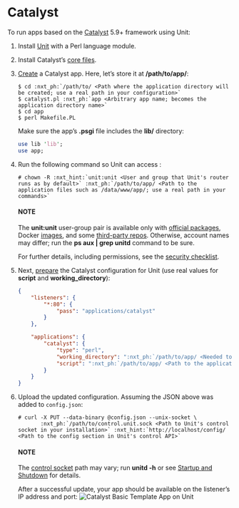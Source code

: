 # Catalyst

To run apps based on the [Catalyst](https://metacpan.org/dist/Catalyst-Manual) 5.9+ framework using Unit:

1. Install [Unit](../installation.md#installation-precomp-pkgs) with a Perl language module.
2. Install Catalyst’s [core files](https://metacpan.org/dist/Catalyst-Manual/view/lib/Catalyst/Manual/Intro.pod#Install).
3. [Create](https://metacpan.org/dist/Catalyst-Manual/view/lib/Catalyst/Manual/Tutorial/02_CatalystBasics.pod#CREATE-A-CATALYST-PROJECT)
   a Catalyst app.  Here, let’s store it at **/path/to/app/**:
   ```console
   $ cd :nxt_ph:`/path/to/ <Path where the application directory will be created; use a real path in your configuration>`
   $ catalyst.pl :nxt_ph:`app <Arbitrary app name; becomes the application directory name>`
   $ cd app
   $ perl Makefile.PL
   ```

   Make sure the app’s **.psgi** file includes the **lib/**
   directory:
   ```perl
   use lib 'lib';
   use app;
   ```
4. Run the following command so Unit can access :
   ```console
   # chown -R :nxt_hint:`unit:unit <User and group that Unit's router runs as by default>` :nxt_ph:`/path/to/app/ <Path to the application files such as /data/www/app/; use a real path in your commands>`
   ```

   #### NOTE
   The **unit:unit** user-group pair is available only with [official
   packages](../installation.md#installation-precomp-pkgs), Docker [images](../installation.md#installation-docker), and some [third-party repos](../installation.md#installation-community-repos).  Otherwise, account names may differ; run
   the **ps aux | grep unitd** command to be sure.

   For further details, including permissions, see the [security checklist](security.md#security-apps).
5. Next, [prepare](../configuration.md#configuration-perl) the Catalyst configuration for Unit
   (use real values for **script** and **working_directory**):
   ```json
   {
       "listeners": {
           "*:80": {
               "pass": "applications/catalyst"
           }
       },

       "applications": {
           "catalyst": {
               "type": "perl",
               "working_directory": ":nxt_ph:`/path/to/app/ <Needed to use modules from the local lib directory; use a real path in your configuration>`",
               "script": ":nxt_ph:`/path/to/app/ <Path to the application directory; use a real path in your configuration>`app.psgi"
           }
       }
   }
   ```
6. Upload the updated configuration.  Assuming the JSON above was added to
   `config.json`:
   ```console
   # curl -X PUT --data-binary @config.json --unix-socket \
          :nxt_ph:`/path/to/control.unit.sock <Path to Unit's control socket in your installation>` :nxt_hint:`http://localhost/config/ <Path to the config section in Unit's control API>`
   ```

   #### NOTE
   The [control socket](../controlapi.md#configuration-socket) path may vary; run
   **unitd -h** or see [Startup and Shutdown](source.md#source-startup) for details.

   After a successful update, your app should be available on the listener’s IP
   address and port:
   ![Catalyst Basic Template App on Unit](images/catalyst.png)
